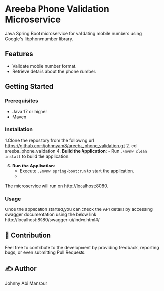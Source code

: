 # Areeba Phone Validation Microservice

Java Spring Boot microservice for validating mobile numbers using Google's libphonenumber library.

## Features

- Validate mobile number format.
- Retrieve details about the phone number.

## Getting Started

### Prerequisites

- Java 17 or higher
- Maven

### Installation

1.Clone the repository from the following url https://github.com/johnnyam8/areeba_phone_validation.git
2. cd areeba_phone_validation
4. **Build the Application**:
    - Run `./mvnw clean install` to build the application.

5. **Run the Application**:
    - Execute `./mvnw spring-boot:run` to start the application.
    - 
The microservice will run on http://localhost:8080.

### Usage 
Once the application started,you can check the API details by accessing swagger documentation using the below link 
  http://localhost:8080/swagger-ui/index.html#/
  
## 🤝 Contribution
Feel free to contribute to the development by providing feedback, reporting bugs, or even submitting Pull Requests.

## ✍️ Author
Johnny Abi Mansour

